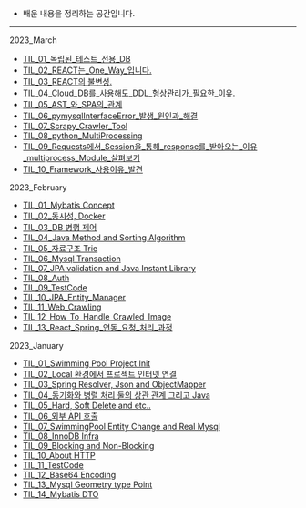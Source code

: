 - 배운 내용을 정리하는 공간입니다.
---
2023_March
- [TIL_01_독립된_테스트_전용_DB](2023_march/til_01.md)
- [TIL_02_REACT는_One_Way_입니다.](2023_march/til_02.md)
- [TIL_03_REACT의 불변성.](2023_march/til_03.md)
- [TIL_04_Cloud_DB를_사용해도_DDL_형상관리가_필요한_이유.](2023_march/til_04.md)
- [TIL_05_AST_와_SPA의_관계](2023_march/til_05.md)
- [TIL_06_pymysqlInterfaceError_발생_원인과_해결](2023_march/til_06.md)
- [TIL_07_Scrapy_Crawler_Tool](2023_march/til_07.md)
- [TIL_08_python_MultiProcessing](2023_march/til_08.md)
- [TIL_09_Requests에서_Session을_통해_response를_받아오는_이유_multiprocess_Module_살펴보기](2023_march/til_09.md)
- [TIL_10_Framework_사용이유_발견]()

2023_February
- [TIL_01_Mybatis Concept](2023_february/til_01.md)
- [TIL_02_동시성, Docker](2023_february/til_02.md)
- [TIL_03_DB 병행 제어](2023_february/til_03.md)
- [TIL_04_Java Method and Sorting Algorithm](2023_february/til_04.md)
- [TIL_05_자료구조 Trie](2023_february/til_05.md)
- [TIL_06_Mysql Transaction](2023_february/til_06.md)
- [TIL_07_JPA validation and Java Instant Library](2023_february/til_07.md)
- [TIL_08_Auth](2023_february/til_08.md)
- [TIL_09_TestCode](2023_february/til_09.md)
- [TIL_10_JPA_Entity_Manager](2023_february/til_10.md)
- [TIL_11_Web_Crawling](2023_february/til_11.md)
- [TIL_12_How_To_Handle_Crawled_Image](2023_february/til_12.md)
- [TIL_13_React_Spring_연동_요청_처리_과정](2023_february/til_13.md)


2023_January
- [TIL_01_Swimming Pool Project Init](2023_january/til_01.md)
- [TIL_02_Local 환경에서 프로젝트 인터넷 연결](2023_january/til_02.md)
- [TIL_03_Spring Resolver, Json and ObjectMapper](2023_january/til_03.md)
- [TIL_04_동기화와 병렬 처리 둘의 상관 관계 그리고 Java](2023_january/til_04.md)
- [TIL_05_Hard, Soft Delete and etc..](2023_january/til_05.md)
- [TIL_06_외부 API 호출](2023_january/til_06.md)
- [TIL_07_SwimmingPool Entity Change and Real Mysql](2023_january/til_07.md)
- [TIL_08_InnoDB Infra](2023_january/til_08.md)
- [TIL_09_Blocking and Non-Blocking](2023_january/til_09.md)
- [TIL_10_About HTTP](2023_january/til_10.md)
- [TIL_11_TestCode](2023_january/til_11.md)
- [TIL_12_Base64 Encoding](2023_january/til_12.md)
- [TIL_13_Mysql Geometry type Point](2023_january/til_13.md)
- [TIL_14_Mybatis DTO](2023_january/til_14.md)
